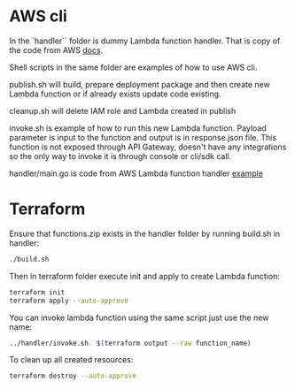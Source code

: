 # AWS cli

In the `handler`` folder is dummy Lambda function handler. That is copy of the code from AWS [docs](https://docs.aws.amazon.com/lambda/latest/dg/golang-handler.html). 

Shell scripts in the same folder are examples of how to use AWS cli.

publish.sh will build, prepare deployment package and then create new Lambda function or if already exists update code existing. 

cleanup.sh will delete IAM role and Lambda created in publish

invoke.sh is example of how to run this new Lambda function. Payload parameter is input to the function and output is in response.json file.
This function is not exposed through API Gateway, doesn't have any integrations so the only way to invoke it is through console or cli/sdk call. 


handler/main.go is code from AWS Lambda function handler [example](https://docs.aws.amazon.com/lambda/latest/dg/golang-handler.html)


# Terraform

Ensure that functions.zip exists in the handler folder by running build.sh in handler:

``` sh
./build.sh
```

Then in terraform folder execute init and apply to create Lambda function:

``` sh
terraform init
terraform apply --auto-approve

```

You can invoke lambda function using the same script just use the new name: 

``` sh
../handler/invoke.sh  $(terraform output --raw function_name)
```

To clean up all created resources: 

``` sh
terraform destroy --auto-approve
```

